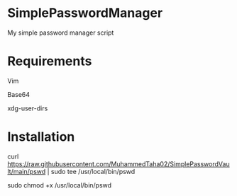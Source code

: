 # SimplePasswordManager
My simple password manager script

# Requirements
Vim

Base64

xdg-user-dirs

# Installation
curl https://raw.githubusercontent.com/MuhammedTaha02/SimplePasswordVault/main/pswd | sudo tee /usr/local/bin/pswd

sudo chmod +x /usr/local/bin/pswd
